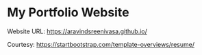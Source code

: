 # My Portfolio Website

Website URL: https://aravindsreenivasa.github.io/

Courtesy: https://startbootstrap.com/template-overviews/resume/